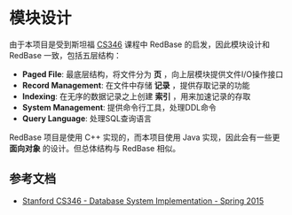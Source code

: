# 模块设计

由于本项目是受到斯坦福 [CS346][cs346] 课程中 RedBase 的启发，因此模块设计和 RedBase 一致，包括五层结构：

+ **Paged File**: 最底层结构，将文件分为 **页** ，向上层模块提供文件I/O操作接口
+ **Record Management**: 在文件中存储 **记录** ，提供存取记录的功能
+ **Indexing**: 在无序的数据记录之上创建 **索引** ，用来加速记录的存取
+ **System Management**: 提供命令行工具，处理DDL命令
+ **Query Language**: 处理SQL查询语言

RedBase 项目是使用 C++ 实现的，而本项目使用 Java 实现，因此会有一些更 **面向对象** 的设计。但总体结构与 RedBase 相似。

## 参考文档

+ [Stanford CS346 - Database System Implementation - Spring 2015][cs346]

[cs346]: (https://web.stanford.edu/class/cs346/2015/)
